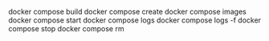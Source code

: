 docker compose build
docker compose create
docker compose images
docker compose start
docker compose logs
docker compose logs -f
docker compose stop
docker compose rm
